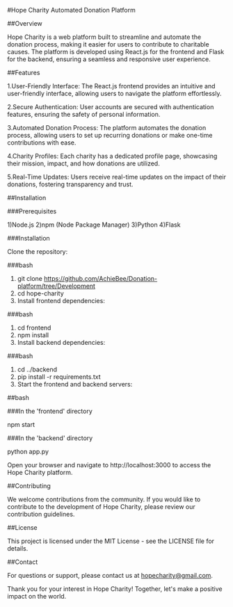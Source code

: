 #Hope Charity Automated Donation Platform


##Overview

Hope Charity is a web platform built to streamline and automate the donation process, making it easier for users to contribute to charitable causes. The platform is developed using React.js for the frontend and Flask for the backend, ensuring a seamless and responsive user experience.

##Features

1.User-Friendly Interface: The React.js frontend provides an intuitive and user-friendly interface, allowing users to navigate the platform effortlessly.

2.Secure Authentication: User accounts are secured with authentication features, ensuring the safety of personal information.

3.Automated Donation Process: The platform automates the donation process, allowing users to set up recurring donations or make one-time contributions with ease.

4.Charity Profiles: Each charity has a dedicated profile page, showcasing their mission, impact, and how donations are utilized.

5.Real-Time Updates: Users receive real-time updates on the impact of their donations, fostering transparency and trust.

##Installation

###Prerequisites

 1)Node.js
 2)npm (Node Package Manager)
 3)Python
 4)Flask
 
 
###Installation

Clone the repository:

###bash

1) git clone https://github.com/AchieBee/Donation-platform/tree/Development
2) cd hope-charity
3) Install frontend dependencies:

###bash

1) cd frontend
2) npm install
3) Install backend dependencies:

###bash

1) cd ../backend
2) pip install -r requirements.txt
3) Start the frontend and backend servers:

##bash

###In the 'frontend' directory

npm start

###In the 'backend' directory


python app.py

Open your browser and navigate to http://localhost:3000 to access the Hope Charity platform.

##Contributing

We welcome contributions from the community. If you would like to contribute to the development of Hope Charity, please review our contribution guidelines.

##License

This project is licensed under the MIT License - see the LICENSE file for details.

##Contact

For questions or support, please contact us at hopecharity@gmail.com.

Thank you for your interest in Hope Charity! Together, let's make a positive impact on the world.

